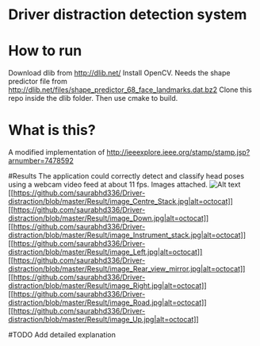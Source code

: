 # Driver distraction detection system

# How to run
Download dlib from http://dlib.net/
Install OpenCV.
Needs the shape predictor file from http://dlib.net/files/shape_predictor_68_face_landmarks.dat.bz2
Clone this repo inside the dlib folder.
Then use cmake to build.

# What is this?
A modified implementation of http://ieeexplore.ieee.org/stamp/stamp.jsp?arnumber=7478592

#Results
The application could correctly detect and classify head poses using a webcam video feed at about 11 fps.
Images attached.
![Alt text](/Result/image_Centre_Stack.jpg=250x?raw=true "Centre Stack")
[[https://github.com/saurabhd336/Driver-distraction/blob/master/Result/image_Centre_Stack.jpg|alt=octocat]]
[[https://github.com/saurabhd336/Driver-distraction/blob/master/Result/image_Down.jpg|alt=octocat]]
[[https://github.com/saurabhd336/Driver-distraction/blob/master/Result/image_Instrument_stack.jpg|alt=octocat]]
[[https://github.com/saurabhd336/Driver-distraction/blob/master/Result/image_Left.jpg|alt=octocat]]
[[https://github.com/saurabhd336/Driver-distraction/blob/master/Result/image_Rear_view_mirror.jpg|alt=octocat]]
[[https://github.com/saurabhd336/Driver-distraction/blob/master/Result/image_Right.jpg|alt=octocat]]
[[https://github.com/saurabhd336/Driver-distraction/blob/master/Result/image_Road.jpg|alt=octocat]]
[[https://github.com/saurabhd336/Driver-distraction/blob/master/Result/image_Up.jpg|alt=octocat]]

#TODO
Add detailed explanation
